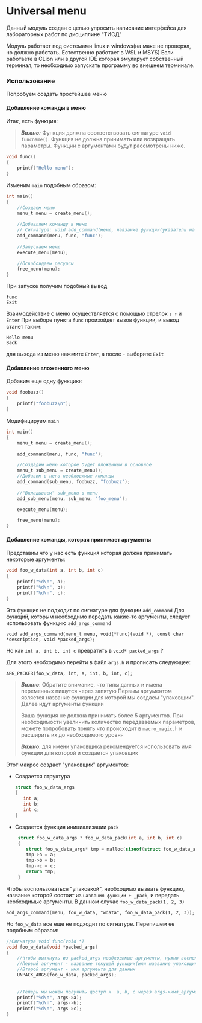 # Universal menu

Данный модуль создан с целью упросить написание интерфейса для лабораторных работ по дисциплине "ТИСД"

Модуль работает под системами linux и windows(на маке не проверял, но должно работать. Естественно работает в WSL и MSYS)
Если работаете в CLion или в другой IDE которая эмулирует собственный терминал, то необходимо запускать программу во внешнем терминале.



### Использование

Попробуем создать простейшее меню


#### Добавление команды в меню

Итак, есть функция:

>**_Важно:_**  Функция должна соответствовать сигнатуре `void funcname()`.
> Функция не должна принимать или возвращать параметры. Функции с аргументами будут рассмотрены ниже.
```C
void func()
{
    printf("Hello menu");
}
```
Изменим `main` подобным образом:
```C
int main()
{
    //Создаем меню
    menu_t menu = create_menu();
    
    //Добавляем команду в меню
    // Сигнатура: void add_command(меню, навзание функции(указатель на функцию), строка для отображения в меню)
    add_command(menu, func, "func");
    
    //Запускаем меню
    execute_menu(menu);

    //Освобождаем ресурсы
    free_menu(menu);
}
```

При запуске получим подобный вывод 
```
func
Exit
```
Взаимодействие с меню осуществляется с помощью стрелок `↓ ↑` и `Enter`
При выборе пункта `func` произойдет вызов функции, и вывод станет таким:
```
Hello menu
Back
```
для выхода из меню нажмите `Enter`, а после - выберите `Exit`

#### Добавление вложенного меню

Добавим еще одну функцию:
```C
void foobuzz()
{
    printf("foobuzz\n");
}
```
Модифицируем `main`

```C
int main()
{
    menu_t menu = create_menu();

    add_command(menu, func, "func");

    //Создадим меню которое будет вложенным в основное
    menu_t sub_menu = create_menu();
    //Добавим в него необходимые команды
    add_command(sub_menu, foobuzz, "foobuzz");
    
    //"Вкладываем" sub_menu в menu
    add_sub_menu(menu, sub_menu, "foo_menu");

    execute_menu(menu);

    free_menu(menu);
}
```

#### Добавление команды, которая принимает аргументы

Представим что у нас есть функция которая должна принимать некоторые аргументы:
```C
void foo_w_data(int a, int b, int c)
{
    printf("%d\n", a);
    printf("%d\n", b);
    printf("%d\n", c);
}
```

Эта функция не подходит по сигнатуре для функции `add_command`
Для функций, которым необходимо передать какие-то аргументы, следует использовать функцию `add_args_command`

`void add_args_command(menu_t menu, void(*func)(void *), const char *description, void *packed_args);`

Но как `int a, int b, int c` превратить в `void* packed_args` ?

Для этого необходимо перейти в файл `args.h` и прописать следующее: 

`ARG_PACKER(foo_w_data, int, a, int, b, int, c);`

> **_Важно_**: Обратите внимание, что типы данных и имена переменных пишутся через запятую
> Первым аргументом является название функции для которой мы создаем "упаковщик". Далее идут аргументы функции
>
> Ваша функция не должна принимать более 5 аргументов. При необходимости увеличить количество передаваемых параметров, можете попробовать понять что происходит в `macro_magic.h` и расширить их до необходимого уровня
>
> **_Важно_**: для имени упаковщика рекомендуется использовать имя функции для которой и создается упаковщик


Этот макрос создает "упаковщик" аргументов:
   - Создается структура
     ```C
     struct foo_w_data_args
     {
        int a;
        int b;
        int c;
     }
     ```
   - Создается функция инициализации `pack`

        ```C
         struct foo_w_data_args * foo_w_data_pack(int a, int b, int c)                   
         {                                                                            
            struct foo_w_data_args* tmp = malloc(sizeof(struct foo_w_data_args));   
            tmp->a = a;
            tmp->b = b;
            tmp->c = c;
            return tmp;     
         }
        ```



Чтобы воспользоваться "упаковкой", необходимо вызвать функцию, название которой состоит из `названия функции + _pack`,
и передать необходимые аргументы. В данном случае `foo_w_data_pack(1, 2, 3)`

`add_args_command(menu, foo_w_data, "wdata", foo_w_data_pack(1, 2, 3));`

Но `foo_w_data` все еще не подходит по сигнатуре. Перепишем ее подобным образом:
```C
//Сигнатура void func(void *)
void foo_w_data(void *packed_args)
{
    //Чтобы вытянуть из packed_args необходимые аргументы, нужно воспользоваться следующим макросом.
    //Первый аргумент - название текущей функции(или название упаковщика)
    //Второй аргумент - имя аргумента для данных
    UNPACK_ARGS(foo_w_data, packed_args);
    
    
    //Теперь мы можем получить доступ к  a, b, c через args->имя_аргумента
    printf("%d\n", args->a);
    printf("%d\n", args->b);
    printf("%d\n", args->c);
}
```

